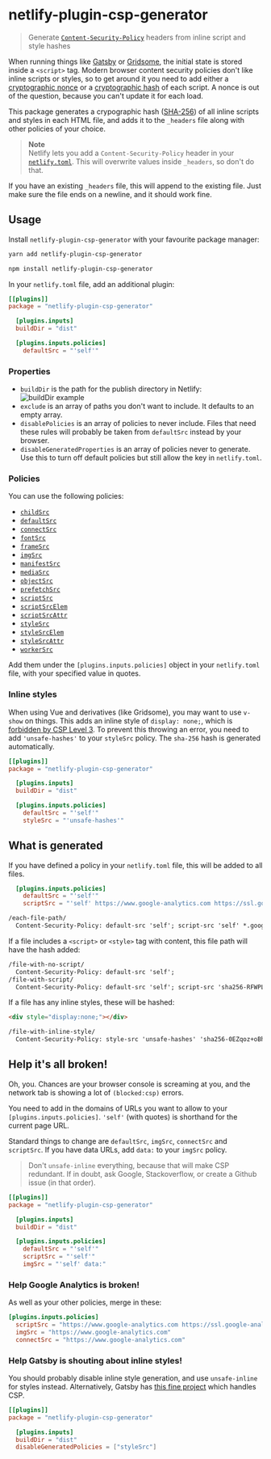 # netlify-plugin-csp-generator

> Generate [`Content-Security-Policy`](https://developer.mozilla.org/en-US/docs/Web/HTTP/Headers/Content-Security-Policy) headers from inline script and style hashes

When running things like [Gatsby](https://www.gatsbyjs.com/) or [Gridsome](https://gridsome.org/), the initial state is stored inside a `<script>` tag.
Modern browser content security policies don't like inline scripts or styles, so to get around it you need to add either a [cryptographic nonce](https://en.wikipedia.org/wiki/Cryptographic_nonce) or a [cryptographic hash](https://en.wikipedia.org/wiki/Cryptographic_hash_function) of each script.
A nonce is out of the question, because you can't update it for each load.

This package generates a crypographic hash ([SHA-256](https://en.wikipedia.org/wiki/SHA-2)) of all inline scripts and styles in each HTML file, and adds it to the `_headers` file along with other policies of your choice.

> **Note**  
> Netlify lets you add a `Content-Security-Policy` header in your [`netlify.toml`](https://docs.netlify.com/routing/headers/#syntax-for-the-netlify-configuration-file).  This will overwrite values inside `_headers`, so don't do that.

If you have an existing `_headers` file, this will append to the existing file.  Just make sure the file ends on a newline, and it should work fine.

## Usage

Install `netlify-plugin-csp-generator` with your favourite package manager:

``` bash
yarn add netlify-plugin-csp-generator

npm install netlify-plugin-csp-generator
```

In your `netlify.toml` file, add an additional plugin:

``` toml
[[plugins]]
package = "netlify-plugin-csp-generator"

  [plugins.inputs]
  buildDir = "dist"

  [plugins.inputs.policies]
    defaultSrc = "'self'"
```

### Properties

- `buildDir` is the path for the publish directory in Netlify:
  ![buildDir example](https://docs.netlify.com/images/configure-builds-edit-build-settings-ui.png)
- `exclude` is an array of paths you don't want to include.  It defaults to an empty array.
- `disablePolicies` is an array of policies to never include.  Files that need these rules will probably be taken from `defaultSrc` instead by your browser.
- `disableGeneratedProperties` is an array of policies never to generate. Use this to turn off default policies but still allow the key in `netlify.toml`.

### Policies

You can use the following policies:

- [`childSrc`](https://developer.mozilla.org/en-US/docs/Web/HTTP/Headers/Content-Security-Policy/child-src)
- [`defaultSrc`](https://developer.mozilla.org/en-US/docs/Web/HTTP/Headers/Content-Security-Policy/default-src)
- [`connectSrc`](https://developer.mozilla.org/en-US/docs/Web/HTTP/Headers/Content-Security-Policy/connect-src)
- [`fontSrc`](https://developer.mozilla.org/en-US/docs/Web/HTTP/Headers/Content-Security-Policy/font-src)
- [`frameSrc`](https://developer.mozilla.org/en-US/docs/Web/HTTP/Headers/Content-Security-Policy/frame-src)
- [`imgSrc`](https://developer.mozilla.org/en-US/docs/Web/HTTP/Headers/Content-Security-Policy/img-src)
- [`manifestSrc`](https://developer.mozilla.org/en-US/docs/Web/HTTP/Headers/Content-Security-Policy/manifest-src)
- [`mediaSrc`](https://developer.mozilla.org/en-US/docs/Web/HTTP/Headers/Content-Security-Policy/media-src)
- [`objectSrc`](https://developer.mozilla.org/en-US/docs/Web/HTTP/Headers/Content-Security-Policy/object-src)
- [`prefetchSrc`](https://developer.mozilla.org/en-US/docs/Web/HTTP/Headers/Content-Security-Policy/prefetch-src)
- [`scriptSrc`](https://developer.mozilla.org/en-US/docs/Web/HTTP/Headers/Content-Security-Policy/script-src)
- [`scriptSrcElem`](https://developer.mozilla.org/en-US/docs/Web/HTTP/Headers/Content-Security-Policy/script-src-elem)
- [`scriptSrcAttr`](https://developer.mozilla.org/en-US/docs/Web/HTTP/Headers/Content-Security-Policy/script-src-attr)
- [`styleSrc`](https://developer.mozilla.org/en-US/docs/Web/HTTP/Headers/Content-Security-Policy/style-src)
- [`styleSrcElem`](https://developer.mozilla.org/en-US/docs/Web/HTTP/Headers/Content-Security-Policy/style-src-elem)
- [`styleSrcAttr`](https://developer.mozilla.org/en-US/docs/Web/HTTP/Headers/Content-Security-Policy/style-src-attr)
- [`workerSrc`](https://developer.mozilla.org/en-US/docs/Web/HTTP/Headers/Content-Security-Policy/worker-src)

Add them under the `[plugins.inputs.policies]` object in your `netlify.toml` file, with your specified value in quotes.

### Inline styles

When using Vue and derivatives (like Gridsome), you may want to use `v-show` on things.  This adds an inline style of `display: none;`, which is [forbidden by CSP Level 3](https://content-security-policy.com/examples/allow-inline-style/).  To prevent this throwing an error, you need to add `'unsafe-hashes'` to your `styleSrc` policy.  The `sha-256` hash is generated automatically.

``` toml
[[plugins]]
package = "netlify-plugin-csp-generator"

  [plugins.inputs]
  buildDir = "dist"

  [plugins.inputs.policies]
    defaultSrc = "'self'"
    styleSrc = "'unsafe-hashes'"
```

## What is generated

If you have defined a policy in your `netlify.toml` file, this will be added to all files.

``` toml
  [plugins.inputs.policies]
    defaultSrc = "'self'"
    scriptSrc = "'self' https://www.google-analytics.com https://ssl.google-analytics.com https://www.googletagmanager.com"
```

``` txt
/each-file-path/
  Content-Security-Policy: default-src 'self'; script-src 'self' *.google-analytics.com;
```

If a file includes a `<script>` or `<style>` tag with content, this file path will have the hash added:

``` txt
/file-with-no-script/
  Content-Security-Policy: default-src 'self';
/file-with-script/
  Content-Security-Policy: default-src 'self'; script-src 'sha256-RFWPLDbv2BY+rCkDzsE+0fr8ylGr2R2faWMhq4lfEQc=';
```

If a file has any inline styles, these will be hashed:

``` html
<div style="display:none;"></div>
```

``` txt
/file-with-inline-style/
  Content-Security-Policy: style-src 'unsafe-hashes' 'sha256-0EZqoz+oBhx7gF4nvY2bSqoGyy4zLjNF+SDQXGp/ZrY='
```

## Help it's all broken!

Oh, you.  Chances are your browser console is screaming at you, and the network tab is showing a lot of `(blocked:csp)` errors.

You need to add in the domains of URLs you want to allow to your `[plugins.inputs.policies]`.  `'self'` (with quotes) is shorthand for the current page URL.

Standard things to change are `defaultSrc`, `imgSrc`, `connectSrc` and `scriptSrc`.  If you have data URLs, add `data:` to your `imgSrc` policy.

> Don't `unsafe-inline` everything, because that will make CSP redundant.  If in doubt, ask Google, Stackoverflow, or create a Github issue (in that order).

``` toml
[[plugins]]
package = "netlify-plugin-csp-generator"

  [plugins.inputs]
  buildDir = "dist"

  [plugins.inputs.policies]
    defaultSrc = "'self'"
    scriptSrc = "'self'"
    imgSrc = "'self' data:"
```

### Help Google Analytics is broken!

As well as your other policies, merge in these:

``` toml
[plugins.inputs.policies]
  scriptSrc = "https://www.google-analytics.com https://ssl.google-analytics.com https://www.googletagmanager.com"
  imgSrc = "https://www.google-analytics.com"
  connectSrc = "https://www.google-analytics.com"
```

### Help Gatsby is shouting about inline styles!

You should probably disable inline style generation, and use `unsafe-inline` for styles instead.  Alternatively, Gatsby has [this fine project](https://www.gatsbyjs.com/plugins/gatsby-plugin-csp/) which handles CSP.

``` toml
[[plugins]]
package = "netlify-plugin-csp-generator"

  [plugins.inputs]
  buildDir = "dist"
  disableGeneratedPolicies = ["styleSrc"]
```
